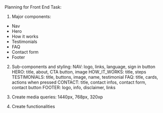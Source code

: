 Planning for Front End Task:

1. Major components:

- Nav
- Hero
- How it works
- Testimonials
- FAQ
- Contact form
- Footer

2. Sub-components and styling:
   NAV: logo, links, language, sign in button
   HERO: title, about, CTA button, image
   HOW_IT_WORKS: title, steps
   TESTIMONIALS: title, buttons, image, name, testimonial
   FAQ: title, cards, actions when pressed
   CONTACT: title, contact infos, contact form, contact button
   FOOTER: logo, info, disclaimer, links

3. Create media queries: 1440px, 768px, 320xp
4. Create functionalities
